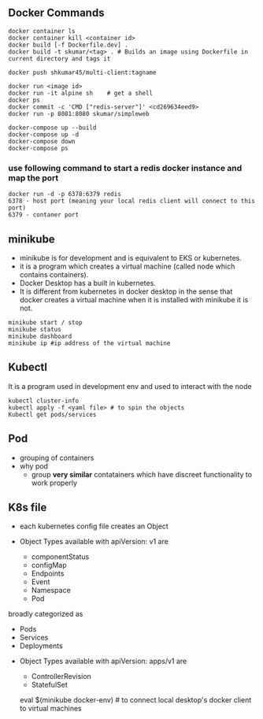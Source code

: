 ## Docker Commands

```
docker container ls
docker container kill <container id>
docker build [-f Dockerfile.dev] .
docker build -t skumar/<tag> . # Builds an image using Dockerfile in current directory and tags it

docker push shkumar45/multi-client:tagname

docker run <image id>
docker run -it alpine sh    # get a shell
docker ps
docker commit -c 'CMD ["redis-server"]' <cd269634eed9>
docker run -p 8081:8080 skumar/simpleweb

docker-compose up --build
docker-compose up -d
docker-compose down
docker-compose ps
```


### use following command to start a redis docker instance and map the port
```
docker run -d -p 6378:6379 redis
6378 - host port (meaning your local redis client will connect to this port)
6379 - contaner port
```

## minikube

- minikube is for development and is equivalent to EKS or kubernetes.
- it is a program which creates a virtual machine (called node which contains containers).
- Docker Desktop has a built in kubernetes.
- It is different from kubernetes in docker desktop in the sense that docker creates a virtual machine when it is installed with minikube it is not.

```
minikube start / stop
minikube status
minikube dashboard
minikube ip #ip address of the virtual machine
```

## Kubectl

It is a program used in development env and used to interact with the node

```
kubectl cluster-info
kubectl apply -f <yaml file> # to spin the objects
Kubectl get pods/services
```

## Pod

- grouping of containers
- why pod
  - group **very similar** contatainers which have discreet functionality to work properly

## K8s file

- each kubernetes config file creates an Object
- Object Types available with apiVersion: v1 are

  - componentStatus
  - configMap
  - Endpoints
  - Event
  - Namespace
  - Pod

broadly categorized as

- Pods
- Services
- Deployments

* Object Types available with apiVersion: apps/v1 are

  - ControllerRevision
  - StatefulSet

  eval \$(minikube docker-env) # to connect local desktop's docker client to virtual machines
